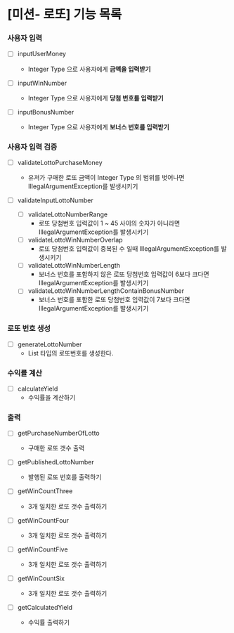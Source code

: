 # [미션- 로또] 기능 목록

### 사용자 입력
- [ ] inputUserMoney 
  - Integer Type 으로 사용자에게 **금액을 입력받기**

- [ ] inputWinNumber 
  - Integer Type 으로 사용자에게 **당첨 번호를 입력받기**

- [ ] inputBonusNumber
  - Integer Type 으로 사용자에게 **보너스 번호를 입력받기**

### 사용자 입력 검증
- [ ] validateLottoPurchaseMoney
  - 유저가 구매한 로또 금액이 Integer Type 의 범위를 벗어나면 IllegalArgumentException를 발생시키기

- [ ] validateInputLottoNumber
  - [ ] validateLottoNumberRange 
    - 로또 당첨번호 입력값이 1 ~ 45 사이의 숫자가 아니라면 IllegalArgumentException를 발생시키기
  - [ ] validateLottoWinNumberOverlap
    - 로또 당첨번호 입력값이 중복된 수 일때 IllegalArgumentException를 발생시키기
  - [ ] validateLottoWinNumberLength
    - 보너스 번호를 포함하지 않은 로또 당첨번호 입력값이 6보다 크다면 IllegalArgumentException를 발생시키기
  - [ ] validateLottoWinNumberLengthContainBonusNumber
    - 보너스 번호를 포함한 로또 당첨번호 입력값이 7보다 크다면 IllegalArgumentException를 발생시키기

### 로또 번호 생성
- [ ] generateLottoNumber
  - List<Integer> 타입의 로또번호를 생성한다.

### 수익률 계산
- [ ] calculateYield
  - 수익률을 계산하기

### 출력

- [ ] getPurchaseNumberOfLotto
  - 구매한 로또 갯수 출력

- [ ] getPublishedLottoNumber
  - 발행된 로또 번호를 출력하기

- [ ] getWinCountThree
  - 3개 일치한 로또 갯수 출력하기

- [ ] getWinCountFour
  - 3개 일치한 로또 갯수 출력하기

- [ ] getWinCountFive
  - 3개 일치한 로또 갯수 출력하기

- [ ] getWinCountSix
  - 3개 일치한 로또 갯수 출력하기

- [ ] getCalculatedYield
  - 수익률 출력하기